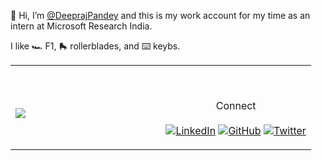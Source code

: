 👋 Hi, I’m [@DeeprajPandey](https://github.com/DeeprajPandey) and this is my work account for my time as an intern at Microsoft Research India.

I like 🏎 F1, 🛼 rollerblades, and ⌨️ keybs.
<!-- [![LinkedIn](https://img.shields.io/badge/LinkedIn-%230077B5.svg?style=for-the-badge&logo=linkedin)](https://www.linkedin.com/in/DeeprajPandey)
[![GitHub](https://img.shields.io/badge/GitHub-%23121011.svg?style=for-the-badge&logo=github&logoColor=white)](https://github.com/DeeprajPandey)
[![Twitter](https://img.shields.io/badge/Twitter-%231DA1F2.svg?style=for-the-badge&logo=twitter&logoColor=white)](https://twitter.com/DeeprajPandey)
 -->

<table width="100%"> 
  <tr>
  <td width="50%">
    
   &nbsp; <br> ![](monaco_640.gif)
    
  </td>
  <td width="50%">

  <br><p align="center">Connect<br><br>
    [![LinkedIn](https://img.shields.io/badge/LinkedIn-%230077B5.svg?style=for-the-badge&logo=linkedin)](https://www.linkedin.com/in/DeeprajPandey)
    [![GitHub](https://img.shields.io/badge/GitHub-%23121011.svg?style=for-the-badge&logo=github&logoColor=white)](https://github.com/DeeprajPandey)
    [![Twitter](https://img.shields.io/badge/Twitter-%231DA1F2.svg?style=for-the-badge&logo=twitter&logoColor=white)](https://twitter.com/DeeprajPandey)
  </p>
  </td>
</table>

[//]: <> (new comment)



<!---
- 👀 I’m interested in ...
- 🌱 I’m currently learning ...
- 💞️ I’m looking to collaborate on ...
- 📫 How to reach me ...
--->

<!---
dp-msr/dp-msr is a ✨ special ✨ repository because its `README.md` (this file) appears on your GitHub profile.
You can click the Preview link to take a look at your changes.
--->
